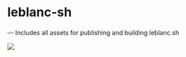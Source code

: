 # leblanc-sh
〰️ Includes all assets for publishing and building leblanc.sh


![](https://i.imgur.com/iAXmrHZ.png)
